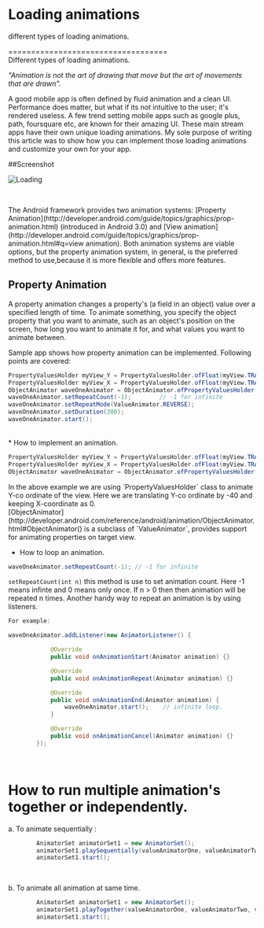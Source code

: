 Loading animations
==========================

different types of loading animations.

===================================
<br>
Different types of loading animations.

 *"Animation is not the art of drawing that move but the art of movements that are drawn".*
 
<p>
A good mobile app is often defined by fluid animation and a clean UI. 
 Performance does matter, but what if its not intuitive to the user; it's rendered useless. 
 A few trend setting mobile apps such as google plus, path, foursquare etc, are known for their amazing UI.
 These main stream apps have their own unique loading animations. 
My sole purpose of writing this article was to show how you can implement those loading animations and customize your own for your app.
</p>

##Screenshot

![Loading](https://dl.dropboxusercontent.com/u/61919232/raw_blog/LoadingAnimation/loading.gif "loading")

<br>

<p>
The Android framework provides two animation systems: [Property Animation](http://developer.android.com/guide/topics/graphics/prop-animation.html) (introduced in Android 3.0) and 
	[View animation](http://developer.android.com/guide/topics/graphics/prop-animation.html#q=view animation). Both animation systems are viable options, but the property animation system, in general, is the preferred method to use,because it is more flexible and offers more features.
    
</p>    


Property Animation
---------------------------------------------------
A property animation changes a property's (a field in an object) value over a specified length of time. To animate something, you specify the object property that you want to animate, such as an object's position on the screen, how long you want to animate it for, and what values you want to animate between.




Sample app shows how property animation can be implemented. Following points are covered:

```java
PropertyValuesHolder myView_Y = PropertyValuesHolder.ofFloat(myView.TRANSLATION_Y, -40.0f);
PropertyValuesHolder myView_X = PropertyValuesHolder.ofFloat(myView.TRANSLATION_X, 0);
ObjectAnimator waveOneAnimator = ObjectAnimator.ofPropertyValuesHolder(myView, myView_X, myView_Y);
waveOneAnimator.setRepeatCount(-1);        // -1 for infinite
waveOneAnimator.setRepeatMode(ValueAnimator.REVERSE);
waveOneAnimator.setDuration(300);
waveOneAnimator.start();
```

<br>
* How to implement an animation.

```java
PropertyValuesHolder myView_Y = PropertyValuesHolder.ofFloat(myView.TRANSLATION_Y, -40.0f);
PropertyValuesHolder myView_X = PropertyValuesHolder.ofFloat(myView.TRANSLATION_X, 0);
ObjectAnimator waveOneAnimator = ObjectAnimator.ofPropertyValuesHolder(myView, myView_X, myView_Y);
```

<p>
In the above example we are using `PropertyValuesHolder` class to animate Y-co ordinate of the view.
Here we are translating Y-co ordinate by -40 and keeping X-coordinate as 0.
<br>
[ObjectAnimator](http://developer.android.com/reference/android/animation/ObjectAnimator.html#ObjectAnimator() is a subclass of `ValueAnimator`,  provides support for animating properties on target view. 
</p>

* How to loop an animation.

```java
waveOneAnimator.setRepeatCount(-1); // -1 for infinite
```
`setRepeatCount(int n)` this method is use to set animation count.
Here -1 means infinte and 0 means only once.
If n > 0 then then animation will be repeated n times.
Another handy way to repeat an animation is by using listeners.
```java
For example:

waveOneAnimator.addListener(new AnimatorListener() {

    		@Override
			public void onAnimationStart(Animator animation) {}

			@Override
			public void onAnimationRepeat(Animator animation) {}

			@Override
			public void onAnimationEnd(Animator animation) {
				waveOneAnimator.start();	// infinite loop.
			}

			@Override
			public void onAnimationCancel(Animator animation) {}
		});

```

<br />

How to run multiple animation's together or independently.
==========================

<p> a. To animate sequentially : </p>

```java
        AnimatorSet animatorSet1 = new AnimatorSet();
		animatorSet1.playSequentially(valueAnimatorOne, valueAnimatorTwo, valueAnimatorThree); 
		animatorSet1.start();
```

<br />
    <p> b. To animate all animation at same time.</p>


```java
        AnimatorSet animatorSet1 = new AnimatorSet();
    	animatorSet1.playTogether(valueAnimatorOne, valueAnimatorTwo, valueAnimatorThree);
		animatorSet1.start();
```















